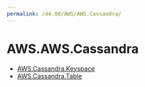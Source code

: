 ```yaml
---
permalink: /44.00/AWS/AWS.Cassandra/
---
```


# AWS.AWS.Cassandra



* [AWS.Cassandra.Keyspace](AWS.Cassandra.Keyspace.md)
* [AWS.Cassandra.Table](AWS.Cassandra.Table.md)